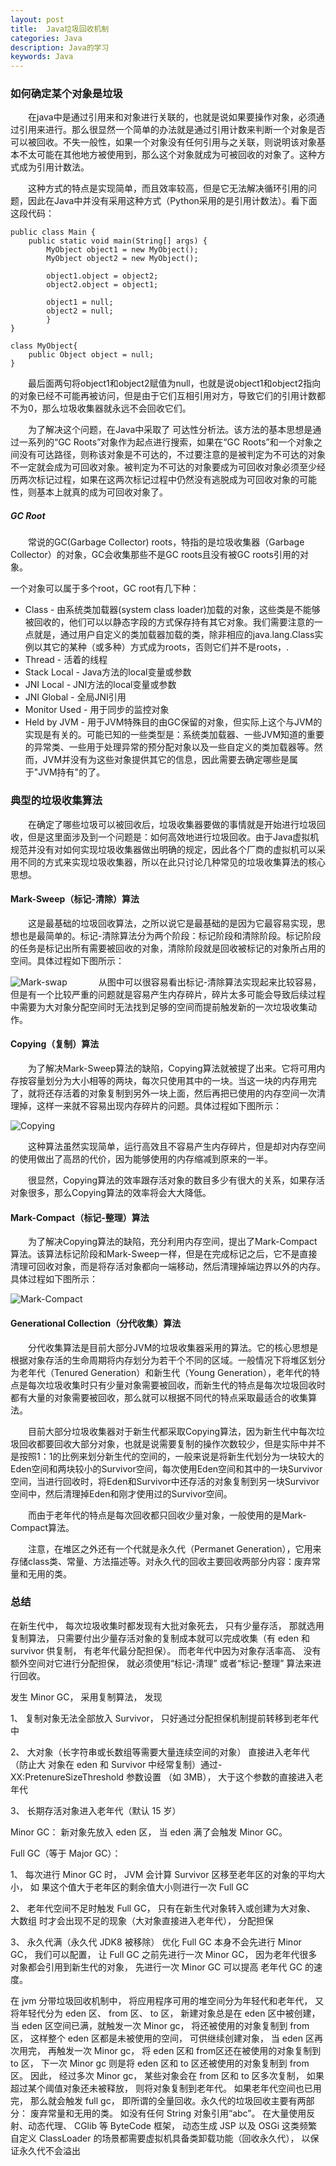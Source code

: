 ```yaml
---
layout: post
title:  Java垃圾回收机制
categories: Java
description: Java的学习
keywords: Java
---
```


### 如何确定某个对象是垃圾

　　在java中是通过引用来和对象进行关联的，也就是说如果要操作对象，必须通过引用来进行。那么很显然一个简单的办法就是通过引用计数来判断一个对象是否可以被回收。不失一般性，如果一个对象没有任何引用与之关联，则说明该对象基本不太可能在其他地方被使用到，那么这个对象就成为可被回收的对象了。这种方式成为引用计数法。

　　这种方式的特点是实现简单，而且效率较高，但是它无法解决循环引用的问题，因此在Java中并没有采用这种方式（Python采用的是引用计数法）。看下面这段代码：

	public class Main {
	    public static void main(String[] args) {
	        MyObject object1 = new MyObject();
	        MyObject object2 = new MyObject();
	         
	        object1.object = object2;
	        object2.object = object1;
	         
	        object1 = null;
	        object2 = null;
	    	}
	}
 
	class MyObject{
    	public Object object = null;
	}

　　最后面两句将object1和object2赋值为null，也就是说object1和object2指向的对象已经不可能再被访问，但是由于它们互相引用对方，导致它们的引用计数都不为0，那么垃圾收集器就永远不会回收它们。

　　为了解决这个问题，在Java中采取了 可达性分析法。该方法的基本思想是通过一系列的“GC Roots”对象作为起点进行搜索，如果在“GC Roots”和一个对象之间没有可达路径，则称该对象是不可达的，不过要注意的是被判定为不可达的对象不一定就会成为可回收对象。被判定为不可达的对象要成为可回收对象必须至少经历两次标记过程，如果在这两次标记过程中仍然没有逃脱成为可回收对象的可能性，则基本上就真的成为可回收对象了。

##### GC Root

　　常说的GC(Garbage Collector) roots，特指的是垃圾收集器（Garbage Collector）的对象，GC会收集那些不是GC roots且没有被GC roots引用的对象。

一个对象可以属于多个root，GC root有几下种：

* Class - 由系统类加载器(system class loader)加载的对象，这些类是不能够被回收的，他们可以以静态字段的方式保存持有其它对象。我们需要注意的一点就是，通过用户自定义的类加载器加载的类，除非相应的java.lang.Class实例以其它的某种（或多种）方式成为roots，否则它们并不是roots，.
* Thread - 活着的线程
* Stack Local - Java方法的local变量或参数
* JNI Local - JNI方法的local变量或参数
* JNI Global - 全局JNI引用
* Monitor Used - 用于同步的监控对象
* Held by JVM - 用于JVM特殊目的由GC保留的对象，但实际上这个与JVM的实现是有关的。可能已知的一些类型是：系统类加载器、一些JVM知道的重要的异常类、一些用于处理异常的预分配对象以及一些自定义的类加载器等。然而，JVM并没有为这些对象提供其它的信息，因此需要去确定哪些是属于"JVM持有"的了。

### 典型的垃圾收集算法

　　在确定了哪些垃圾可以被回收后，垃圾收集器要做的事情就是开始进行垃圾回收，但是这里面涉及到一个问题是：如何高效地进行垃圾回收。由于Java虚拟机规范并没有对如何实现垃圾收集器做出明确的规定，因此各个厂商的虚拟机可以采用不同的方式来实现垃圾收集器，所以在此只讨论几种常见的垃圾收集算法的核心思想。

#### Mark-Sweep（标记-清除）算法

　　这是最基础的垃圾回收算法，之所以说它是最基础的是因为它最容易实现，思想也是最简单的。标记-清除算法分为两个阶段：标记阶段和清除阶段。标记阶段的任务是标记出所有需要被回收的对象，清除阶段就是回收被标记的对象所占用的空间。具体过程如下图所示：


![Mark-swap](/images/posts/垃圾回收/Mark-swap-1.png) 
　
　　从图中可以很容易看出标记-清除算法实现起来比较容易，但是有一个比较严重的问题就是容易产生内存碎片，碎片太多可能会导致后续过程中需要为大对象分配空间时无法找到足够的空间而提前触发新的一次垃圾收集动作。

#### Copying（复制）算法

　　为了解决Mark-Sweep算法的缺陷，Copying算法就被提了出来。它将可用内存按容量划分为大小相等的两块，每次只使用其中的一块。当这一块的内存用完了，就将还存活着的对象复制到另外一块上面，然后再把已使用的内存空间一次清理掉，这样一来就不容易出现内存碎片的问题。具体过程如下图所示：

![Copying](/images/posts/垃圾回收/Copying.png) 

　　这种算法虽然实现简单，运行高效且不容易产生内存碎片，但是却对内存空间的使用做出了高昂的代价，因为能够使用的内存缩减到原来的一半。

　　很显然，Copying算法的效率跟存活对象的数目多少有很大的关系，如果存活对象很多，那么Copying算法的效率将会大大降低。

#### Mark-Compact（标记-整理）算法

　　为了解决Copying算法的缺陷，充分利用内存空间，提出了Mark-Compact算法。该算法标记阶段和Mark-Sweep一样，但是在完成标记之后，它不是直接清理可回收对象，而是将存活对象都向一端移动，然后清理掉端边界以外的内存。具体过程如下图所示：

![Mark-Compact](/images/posts/垃圾回收/Mark-Compact.png) 

#### Generational Collection（分代收集）算法

　　分代收集算法是目前大部分JVM的垃圾收集器采用的算法。它的核心思想是根据对象存活的生命周期将内存划分为若干个不同的区域。一般情况下将堆区划分为老年代（Tenured Generation）和新生代（Young Generation），老年代的特点是每次垃圾收集时只有少量对象需要被回收，而新生代的特点是每次垃圾回收时都有大量的对象需要被回收，那么就可以根据不同代的特点采取最适合的收集算法。

　　目前大部分垃圾收集器对于新生代都采取Copying算法，因为新生代中每次垃圾回收都要回收大部分对象，也就是说需要复制的操作次数较少，但是实际中并不是按照1：1的比例来划分新生代的空间的，一般来说是将新生代划分为一块较大的Eden空间和两块较小的Survivor空间，每次使用Eden空间和其中的一块Survivor空间，当进行回收时，将Eden和Survivor中还存活的对象复制到另一块Survivor空间中，然后清理掉Eden和刚才使用过的Survivor空间。

　　而由于老年代的特点是每次回收都只回收少量对象，一般使用的是Mark-Compact算法。

　　注意，在堆区之外还有一个代就是永久代（Permanet Generation），它用来存储class类、常量、方法描述等。对永久代的回收主要回收两部分内容：废弃常量和无用的类。

### 总结

在新生代中， 每次垃圾收集时都发现有大批对象死去， 只有少量存活， 那就选用复制算法， 只需要付出少量存活对象的复制成本就可以完成收集（有 eden 和survivor 供复制， 有老年代最分配担保）。 而老年代中因为对象存活率高、 没有额外空间对它进行分配担保， 就必须使用“标记-清理” 或者“标记-整理” 算法来进行回收。

发生 Minor GC， 采用复制算法， 发现

1、 复制对象无法全部放入 Survivor， 只好通过分配担保机制提前转移到老年代中

2、 大对象（长字符串或长数组等需要大量连续空间的对象） 直接进入老年代（防止大
对象在 eden 和 Survivor 中经常复制）通过-XX:PretenureSizeThreshold 参数设置
（如 3MB）， 大于这个参数的直接进入老年代

3、 长期存活对象进入老年代（默认 15 岁）

Minor GC： 新对象先放入 eden 区， 当 eden 满了会触发 Minor GC。

Full GC（等于 Major GC）：

1、 每次进行 Minor GC 时， JVM 会计算 Survivor 区移至老年区的对象的平均大小， 如
果这个值大于老年区的剩余值大小则进行一次 Full GC

2、 老年代空间不足时触发 Full GC， 只有在新生代对象转入或创建为大对象、 大数组
时才会出现不足的现象（大对象直接进入老年代）， 分配担保

3、 永久代满（永久代 JDK8 被移除）
优化 Full GC 本身不会先进行 Minor GC， 我们可以配置， 让 Full GC 之前先进行一次
Minor GC， 因为老年代很多对象都会引用到新生代的对象， 先进行一次 Minor GC 可以提高
老年代 GC 的速度。

在 jvm 分带垃圾回收机制中， 将应用程序可用的堆空间分为年轻代和老年代， 又将年轻代分为 eden 区、 from 区、 to 区， 新建对象总是在 eden 区中被创建， 当 eden 区空间已满，就触发一次 Minor gc， 将还被使用的对象复制到 from 区， 这样整个 eden 区都是未被使用的空间， 可供继续创建对象， 当 eden 区再次用完， 再触发一次 Minor gc， 将 eden 区和 from区还在被使用的对象复制到 to 区， 下一次 Minor gc 则是将 eden 区和 to 区还被使用的对象复制到 from 区。 因此， 经过多次 Minor gc， 某些对象会在 from 区和 to 区多次复制， 如果超过某个阈值对象还未被释放， 则将对象复制到老年代。 如果老年代空间也已用完， 那么就会触发 full gc， 即所谓的全量回收。永久代的垃圾回收主要有两部分： 废弃常量和无用的类。 如没有任何 String 对象引用“abc”。 在大量使用反射、动态代理、 CGlib 等 ByteCode 框架， 动态生成 JSP 以及 OSGi 这类频繁自定义 ClassLoader 的场景都需要虚拟机具备类卸载功能（回收永久代）， 以保证永久代不会溢出


